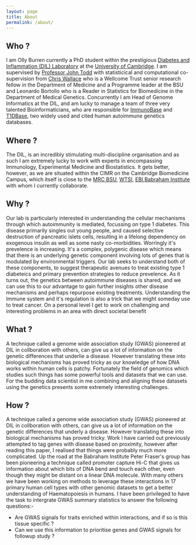 ```yaml
---
layout: page
title: About
permalink: /about/
---
```


## Who ?

I am Olly Burren currently a PhD student within the prestigious [Diabetes and Inflammation (DIL) Laboratory](https://www-gene.cimr.cam.ac.uk/) at the [University of Cambridge](http://www.cam.ac.uk/). I am supervised by <a href="https://en.wikipedia.org/wiki/John_A._Todd_(biologist)">Professor John Todd</a> with statisticical and computational co-supervision from <a href="http://chr1swallace.github.io/">Chris Wallace</a> who is a Wellcome Trust senior research fellow in the Department of Medicine and a Programme leader at the BSU and Leonardo Bortollo who is a Reader in Statistics for Biomedicine in the Department of Medical Genetics. Concurrently I am Head of Genome Informatics at the DIL, and am lucky to manage a team of three very talented Bioinformaticians, who are responsible for [ImmunoBase](http://www.immunobase.org) and [T1DBase](http://www.t1dbase.org), two widely used and cited human autoimmune genetics databases. 

## Where ?

The DIL, is an incredibly stimulating  multi-discipline organisation and as such I am extremely lucky to work with experts in encompassing Immunology, Experimental Medicine and Biostatistics. It gets better, however, as we are situated within the CIMR on the Cambridge Biomedicine Campus, which itself is close to the [MRC BSU](http://www.mrc-bsu.cam.ac.uk/), [WTSI](http://www.sanger.ac.uk/), [EBI](http://www.ebi.ac.uk),[Babraham Institute](http://www.babraham.ac.uk/) with whom I currently collaborate.

## Why ?

Our lab is particularly interested in understanding the cellular mechanisms through which autoimmunity is mediated, focussing on type 1 diabetes. This disease primarily singles out young people, and caused selective destruction of pancreatic islets cells, resulting in a lifelong dependency on exogenous insulin as well as some nasty co-morbidities. Worringly it's prevelence is increasing. It's a complex, polygenic disease  which means that there is an underlying genetic component involving lots of genes that is modulated by environmental triggers. Our lab seeks to understand both of these components, to suggest therapeutic avenues to treat existing type 1 diabeteics and primary prevention strategies to reduce prevelence. As it turns out, the genetics between autoimmune diseases is shared, and we can use this to our advantage to gain further insights other disease mechanisms and perhaps repurpose existing treatments. Understanding the Immune system and it's regulation is also a trick that we might someday use to treat cancer. On a personal level I get to work on challenging and interesting problems in an area with direct societal benefit 

## What ?

A technique called a genome wide association study (GWAS) pioneered at DIL in collboration with others, can give us a lot of information on the genetic differences that underlie a disease. However translating these into biological mechanisms has proved tricky as our knowledge of how DNA works within human cells is patchy. Fortunately the field of genomics which studies such things has some powerful tools and datasets that we can use. For the budding data scientist in me combining and aligning these datasets using the genetics presents some extremely interesting challenges.   

## How ?

A technique called a genome wide association study (GWAS) pioneered at DIL in collboration with others, can give us a lot of information on the genetic differences that underly a disease. However translating these into biological mechanisms has proved tricky. Work I have carried out previously attempted to tag genes with disease based on proximity, however after reading this paper, I realised that things were probably much more complicated. Up the road at the Babraham Institute Peter Fraser's group has been pioneering a technique called promoter capture Hi-C that gives us information about which bits of DNA bend and touch each other, even though they might be distant on a linear DNA molecule. With many others we have been working on methods to leverage these interactions in 17 primary human cell types with other genomic datasets to get a better understanding of Haematopoiesis in humans. I have been privileged to have the task to intergrate GWAS summary statistics to answer the following questions:-

  * Are GWAS signals for traits enriched within interactions, and if so is this tissue specific ?
  * Can we use this information to prioritise genes and GWAS signals for followup study ?
